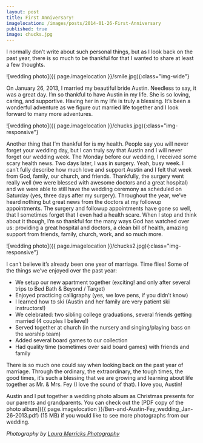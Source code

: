 ```yaml
---
layout: post
title: First Anniversary!
imagelocation: /images/posts/2014-01-26-First-Anniversary
published: true
image: chucks.jpg
---
```


I normally don’t write about such personal things, but as I look back on the past year, there is so much to be thankful for that I wanted to share at least a few thoughts.

![wedding photo]({{ page.imagelocation }}/smile.jpg){:class="img-wide"}

On January 26, 2013, I married my beautiful bride Austin. Needless to say, it was a great day. I’m so thankful to have Austin in my life. She is so loving, caring, and supportive. Having her in my life is truly a blessing. It’s been a wonderful adventure as we figure out married life together and I look forward to many more adventures.

![wedding photo]({{ page.imagelocation }}/chucks.jpg){:class="img-responsive"}

Another thing that I’m thankful for is my health. People say you will never forget your wedding day, but I can truly say that Austin and I will never forget our wedding week. The Monday before our wedding, I received some scary health news. Two days later, I was in surgery. Yeah, busy week. I can’t fully describe how much love and support Austin and I felt that week from God, family, our church, and friends. Thankfully, the surgery went really well (we were blessed with awesome doctors and a great hospital) and we were able to still have the wedding ceremony as scheduled on Saturday (yes, three days after my surgery). Throughout the year, we’ve heard nothing but great news from the doctors at my followup appointments. The surgery and followup appointments have gone so well, that I sometimes forget that I even had a health scare. When I stop and think about it though, I’m so thankful for the many ways God has watched over us: providing a great hospital and doctors, a clean bill of health, amazing support from friends, family, church, work, and so much more.

![wedding photo]({{ page.imagelocation }}/chucks2.jpg){:class="img-responsive"}

I can’t believe it’s already been one year of marriage. Time flies! Some of the things we’ve enjoyed over the past year:
* We setup our new apartment together (exciting! and only after several trips to Bed Bath & Beyond / Target)
* Enjoyed practicing calligraphy (yes, we love pens, if you didn’t know)
* I learned how to ski (Austin and her family are very patient ski instructors!)
* We celebrated: two sibling college graduations, several friends getting married (4 couples I believe!)
* Served together at church (in the nursery and singing/playing bass on the worship team)
* Added several board games to our collection
* Had quality time (sometimes over said board games) with friends and family

There is so much one could say when looking back on the past year of marriage. Through the ordinary, the extraordinary, the tough times, the good times, it’s such a blessing that we are growing and learning about life together as Mr. & Mrs. Fey (I love the sound of that). I love you, Austin!

Austin and I put together a wedding photo album as Christmas presents for our parents and grandparents. You can check out the [PDF copy of the photo album]({{ page.imagelocation }}/Ben-and-Austin-Fey_wedding_Jan-26-2013.pdf) (15 MB) if you would like to see more photographs from our wedding.

*Photography by [Laura Merricks Photography](http://lauramerricksphotography.com/)*
